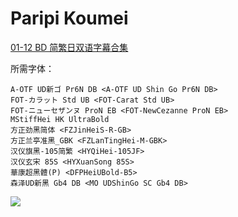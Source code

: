 # Paripi Koumei

[01-12 BD 简繁日双语字幕合集](https://github.com/Nekomoekissaten-SUB/Nekomoekissaten-MIR-Subs/releases/download/subtitle_pkg/Paripi_Koumei_BD_JPCH.7z)

所需字体：
```
A-OTF UD新ゴ Pr6N DB <A-OTF UD Shin Go Pr6N DB>
FOT-カラット Std UB <FOT-Carat Std UB>
FOT-ニューセザンヌ ProN EB <FOT-NewCezanne ProN EB>
MStiffHei HK UltraBold
方正劲黑简体 <FZJinHeiS-R-GB>
方正兰亭准黑_GBK <FZLanTingHei-M-GBK>
汉仪旗黑-105简繁 <HYQiHei-105JF>
汉仪玄宋 85S <HYXuanSong 85S>
華康超黑體(P) <DFPHeiUBold-B5>
森泽UD新黑 Gb4 DB <MO UDShinGo SC Gb4 DB>
```

![](https://nekomoe.pages.dev/images/2022-04/kongming.jpg)
